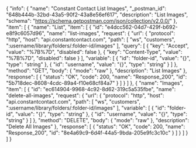 {
  "info": {
    "name": "Constant Contact List Images",
    "_postman_id": "648b444b-32bd-43a5-90f2-43a8e56ef617",
    "description": "List Images",
    "schema": "https://schema.getpostman.com/json/collection/v2.0.0/"
  },
  "item": [
    {
      "name": "List",
      "item": [
        {
          "id": "e4dcc562-04d7-429f-b692-e8f9c6057d96",
          "name": "list-images",
          "request": {
            "url": {
              "protocol": "http",
              "host": "api.constantcontact.com",
              "path": [
                "ws",
                "customers",
                ":username/library/folders/:folder-id/images"
              ],
              "query": [
                {
                  "key": "Accept",
                  "value": "%7B%7D",
                  "disabled": false
                },
                {
                  "key": "Content-Type",
                  "value": "%7B%7D",
                  "disabled": false
                }
              ],
              "variable": [
                {
                  "id": "folder-id",
                  "value": "{}",
                  "type": "string"
                },
                {
                  "id": "username",
                  "value": "{}",
                  "type": "string"
                }
              ]
            },
            "method": "GET",
            "body": {
              "mode": "raw"
            },
            "description": "List Images"
          },
          "response": [
            {
              "status": "OK",
              "code": 200,
              "name": "Response_200",
              "id": "5b718dec-8608-4cdc-89a4-f10e68cf84a7"
            }
          ]
        }
      ]
    },
    {
      "name": "Images",
      "item": [
        {
          "id": "ec614904-9968-4c92-8d62-319c5a535fbe",
          "name": "delete-all-images",
          "request": {
            "url": {
              "protocol": "http",
              "host": "api.constantcontact.com",
              "path": [
                "ws",
                "customers",
                ":username/library/folders/:folder-id/images"
              ],
              "variable": [
                {
                  "id": "folder-id",
                  "value": "{}",
                  "type": "string"
                },
                {
                  "id": "username",
                  "value": "{}",
                  "type": "string"
                }
              ]
            },
            "method": "DELETE",
            "body": {
              "mode": "raw"
            },
            "description": "Delete All Images"
          },
          "response": [
            {
              "status": "OK",
              "code": 200,
              "name": "Response_200",
              "id": "8e4a69c9-6d4f-44a5-9bda-205e9fc3c10c"
            }
          ]
        }
      ]
    }
  ]
}